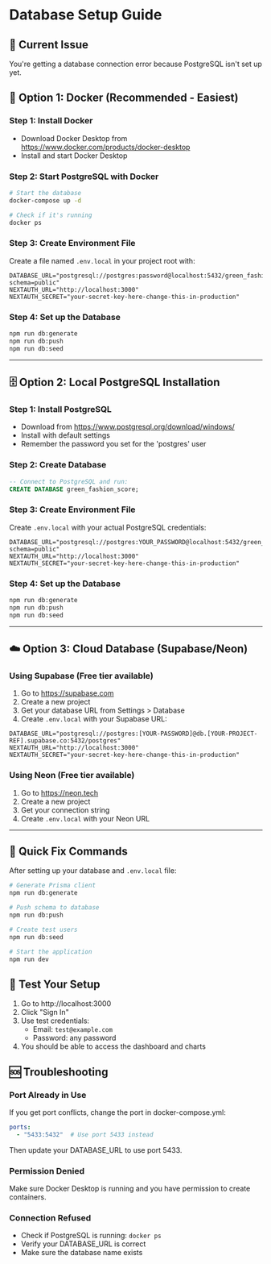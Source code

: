 # Database Setup Guide

## 🚨 Current Issue
You're getting a database connection error because PostgreSQL isn't set up yet.

## 🐳 Option 1: Docker (Recommended - Easiest)

### Step 1: Install Docker
- Download Docker Desktop from https://www.docker.com/products/docker-desktop
- Install and start Docker Desktop

### Step 2: Start PostgreSQL with Docker
```bash
# Start the database
docker-compose up -d

# Check if it's running
docker ps
```

### Step 3: Create Environment File
Create a file named `.env.local` in your project root with:
```env
DATABASE_URL="postgresql://postgres:password@localhost:5432/green_fashion_score?schema=public"
NEXTAUTH_URL="http://localhost:3000"
NEXTAUTH_SECRET="your-secret-key-here-change-this-in-production"
```

### Step 4: Set up the Database
```bash
npm run db:generate
npm run db:push
npm run db:seed
```

---

## 🗄️ Option 2: Local PostgreSQL Installation

### Step 1: Install PostgreSQL
- Download from https://www.postgresql.org/download/windows/
- Install with default settings
- Remember the password you set for the 'postgres' user

### Step 2: Create Database
```sql
-- Connect to PostgreSQL and run:
CREATE DATABASE green_fashion_score;
```

### Step 3: Create Environment File
Create `.env.local` with your actual PostgreSQL credentials:
```env
DATABASE_URL="postgresql://postgres:YOUR_PASSWORD@localhost:5432/green_fashion_score?schema=public"
NEXTAUTH_URL="http://localhost:3000"
NEXTAUTH_SECRET="your-secret-key-here-change-this-in-production"
```

### Step 4: Set up the Database
```bash
npm run db:generate
npm run db:push
npm run db:seed
```

---

## ☁️ Option 3: Cloud Database (Supabase/Neon)

### Using Supabase (Free tier available)
1. Go to https://supabase.com
2. Create a new project
3. Get your database URL from Settings > Database
4. Create `.env.local` with your Supabase URL:
```env
DATABASE_URL="postgresql://postgres:[YOUR-PASSWORD]@db.[YOUR-PROJECT-REF].supabase.co:5432/postgres"
NEXTAUTH_URL="http://localhost:3000"
NEXTAUTH_SECRET="your-secret-key-here-change-this-in-production"
```

### Using Neon (Free tier available)
1. Go to https://neon.tech
2. Create a new project
3. Get your connection string
4. Create `.env.local` with your Neon URL

---

## 🔧 Quick Fix Commands

After setting up your database and `.env.local` file:

```bash
# Generate Prisma client
npm run db:generate

# Push schema to database
npm run db:push

# Create test users
npm run db:seed

# Start the application
npm run dev
```

## 🧪 Test Your Setup

1. Go to http://localhost:3000
2. Click "Sign In"
3. Use test credentials:
   - Email: `test@example.com`
   - Password: any password
4. You should be able to access the dashboard and charts

## 🆘 Troubleshooting

### Port Already in Use
If you get port conflicts, change the port in docker-compose.yml:
```yaml
ports:
  - "5433:5432"  # Use port 5433 instead
```
Then update your DATABASE_URL to use port 5433.

### Permission Denied
Make sure Docker Desktop is running and you have permission to create containers.

### Connection Refused
- Check if PostgreSQL is running: `docker ps`
- Verify your DATABASE_URL is correct
- Make sure the database name exists
